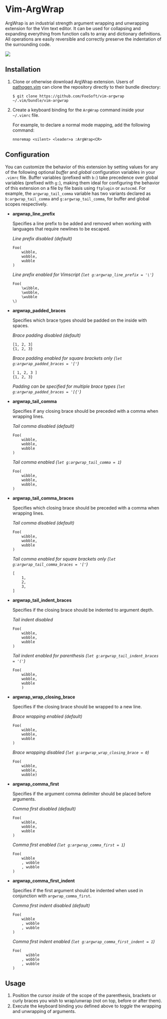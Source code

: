 # Vim-ArgWrap #

ArgWrap is an industrial strength argument wrapping and unwrapping extension for the Vim text editor. It can be used for
collapsing and expanding everything from function calls to array and dictionary definitions.  All operations are easily
reversible and correctly preserve the indentation of the surrounding code.

![](https://foosoft.net/projects/vim-argwrap/img/demo.gif)

## Installation ##

1.  Clone or otherwise download ArgWrap extension. Users of [pathogen.vim](https://github.com/tpope/vim-pathogen) can
    clone the repository directly to their bundle directory:

    ```
    $ git clone https://github.com/FooSoft/vim-argwrap ~/.vim/bundle/vim-argwrap
    ```

2.  Create a keyboard binding for the `ArgWrap` command inside your `~/.vimrc` file.

    For example, to declare a normal mode mapping, add the following command:

    ```
    nnoremap <silent> <leader>a :ArgWrap<CR>
    ```

## Configuration ##

You can customize the behavior of this extension by setting values for any of the following optional *buffer* and
*global* configuration variables in your `.vimrc` file. Buffer variables (prefixed with `b:`) take precedence over
global variables (prefixed with `g:`), making them ideal for configuring the behavior of this extension on a file by
file basis using `ftplugin` or `autocmd`. For example, the `argwrap_tail_comma` variable has two variants declared as
`b:argwrap_tail_comma` and `g:argwrap_tail_comma`, for buffer and global scopes respectively.

*   **argwrap\_line\_prefix**

    Specifies a line prefix to be added and removed when working with languages that require newlines to be escaped.

    *Line prefix disabled (default)*

    ```
    Foo(
        wibble,
        wobble,
        wubble
    )
    ```

    *Line prefix enabled for Vimscript (`let g:argwrap_line_prefix = '\'`)*

    ```
    Foo(
        \wibble,
        \wobble,
        \wubble
    \)
    ```

*   **argwrap\_padded\_braces**

    Specifies which brace types should be padded on the inside with spaces.

    *Brace padding disabled (default)*

    ```
    [1, 2, 3]
    {1, 2, 3}
    ```

    *Brace padding enabled for square brackets only (`let g:argwrap_padded_braces = '['`)*

    ```
    [ 1, 2, 3 ]
    {1, 2, 3}
    ```

    *Padding can be specified for multiple brace types (`let g:argwrap_padded_braces = '[{'`)*

*   **argwrap\_tail\_comma**

    Specifies if any closing brace should be preceded with a comma when wrapping lines.

    *Tail comma disabled (default)*

    ```
    Foo(
        wibble,
        wobble,
        wubble
    )
    ```

    *Tail comma enabled (`let g:argwrap_tail_comma = 1`)*

    ```
    Foo(
        wibble,
        wobble,
        wubble,
    )
    ```

*   **argwrap\_tail\_comma\_braces**

    Specifies which closing brace should be preceded with a comma when wrapping lines.

    *Tail comma disabled (default)*

    ```
    Foo(
        wibble,
        wobble,
        wubble
    )
    ```

    *Tail comma enabled for square brackets only (`let g:argwrap_tail_comma_braces = '['`)*

    ```
    [
        1,
        2,
        3,
    ]
    ```

*   **argwrap\_tail\_indent\_braces**

    Specifies if the closing brace should be indented to argument depth.

    *Tail indent disabled*

    ```
    Foo(
        wibble,
        wobble,
        wubble
    )
    ```

    *Tail indent enabled for parenthesis (`let g:argwrap_tail_indent_braces = '('`)*

    ```
    Foo(
        wibble,
        wobble,
        wubble
        )
    ```

*   **argwrap\_wrap\_closing\_brace**

    Specifies if the closing brace should be wrapped to a new line.

    *Brace wrapping enabled (default)*

    ```
    Foo(
        wibble,
        wobble,
        wubble
    )
    ```

    *Brace wrapping disabled (`let g:argwrap_wrap_closing_brace = 0`)*

    ```
    Foo(
        wibble,
        wobble,
        wubble)
    ```

*   **argwrap\_comma\_first**

    Specifies if the argument comma delimiter should be placed before arguments.

    *Comma first disabled (default)*

    ```
    Foo(
        wibble,
        wobble,
        wubble
    )
    ```

    *Comma first enabled (`let g:argwrap_comma_first = 1`)*

    ```
    Foo(
        wibble
        , wobble
        , wubble
    )
    ```

*   **argwrap\_comma\_first\_indent**

    Specifies if the first argument should be indented when used in conjunction with `argwrap_comma_first`.

    *Comma first indent disabled (default)*

    ```
    Foo(
        wibble
        , wobble
        , wubble
    )
    ```

    *Comma first indent enabled (`let g:argwrap_comma_first_indent = 1`)*

    ```
    Foo(
          wibble
        , wobble
        , wubble
    )
    ```

## Usage ##

1.  Position the cursor *inside* of the scope of the parenthesis, brackets or curly braces you wish to wrap/unwrap (not
    on top, before or after them).
2.  Execute the keyboard binding you defined above to *toggle* the wrapping and unwrapping of arguments.
